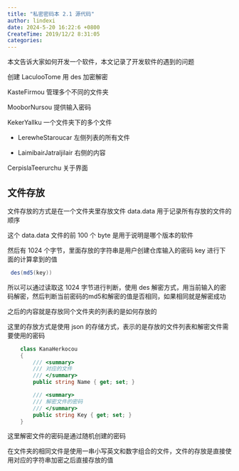 ```yaml
---
title: "私密密码本 2.1 源代码"
author: lindexi
date: 2024-5-20 16:22:6 +0800
CreateTime: 2019/12/2 8:31:05
categories: 
---
```


本文告诉大家如何开发一个软件，本文记录了开发软件的遇到的问题

<!--more-->


<!-- CreateTime:2019/12/2 8:31:05 -->

<!-- csdn -->

创建 LaculooTome 用 des 加密解密

KasteFirmou 管理多个不同的文件夹

MooborNursou 提供输入密码

KekerYallku 一个文件夹下的多个文件

 - LerewheStaroucar 左侧列表的所有文件

 - LaimibairJatraljilair 右侧的内容

CerpislaTeerurchu 关于界面

## 文件存放

文件存放的方式是在一个文件夹里存放文件 data.data 用于记录所有存放的文件的顺序

这个 data.data 文件的前 100 个 byte 是用于说明是哪个版本的软件

然后有 1024 个字节，里面存放的字符串是用户创建仓库输入的密码 key 进行下面的计算拿到的值

```csharp
 des(md5(key))
```

所以可以通过读取这 1024 字节进行判断，使用 des 解密方式，用当前输入的密码解密，然后判断当前密码的md5和解密的值是否相同，如果相同就是解密成功

之后的内容就是存放同个文件夹的列表的是如何存放的

这里的存放方式是使用 json 的存储方式，表示的是存放的文件列表和解密文件需要使用的密码

```csharp
    class KanaHerkocou
    {
        /// <summary>
        /// 对应的文件
        /// </summary>
        public string Name { get; set; }

        /// <summary>
        /// 解密文件的密码
        /// </summary>
        public string Key { get; set; }
    }
```

这里解密文件的密码是通过随机创建的密码

在文件夹的相同文件是使用一串小写英文和数字组合的文件，文件的存放是直接使用对应的字符串加密之后直接存放的值

